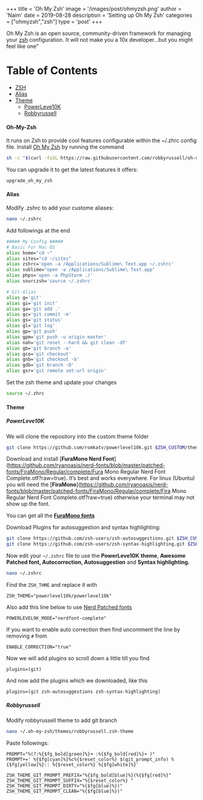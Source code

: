 +++
title = 'Oh My Zsh'
image = '/images/post/ohmyzsh.png'
author = 'Naim'
date = 2019-08-28
description = 'Setting up Oh My Zsh'
categories = ["ohmyzsh","zsh"]
type = 'post'
+++


Oh My Zsh is an open source, community-driven framework for managing your [zsh](https://www.zsh.org/) configuration. It will not make you a 10x developer…but you might feel like one”


Table of Contents
=================

* [ZSH](#zsh)
* [Alias](#alias)
* [Theme](#theme)
    * [PowerLeve10K](#powerleve10k)
    * [Robbyrussell](#robbyrussell)


#### Oh-My-Zsh

It runs on Zsh to provide cool features configurable within the ~/.zhrc config file. Install [Oh My Zsh](https://github.com/robbyrussell/oh-my-zsh) by running the command

```bash
sh -c "$(curl -fsSL https://raw.githubusercontent.com/robbyrussell/oh-my-zsh/master/tools/install.sh)"
```



You can upgrade it to get the latest features it offers:

```bash
upgrade_oh_my_zsh
```


#### Alias

Modify .zshrc to add your custome aliases:

```bash
nano ~/.zshrc
```



Add followings at the end

```bash
##### My Config #####
# Basic For Mac OS
alias home="cd ~"
alias sites="cd ~/sites"
alias zshrc='open -a /Applications/Sublime\ Text.app ~/.zshrc'
alias sublime="open -a /Applications/Sublime\ Text.app"
alias phps='open -a PhpStorm ./'
alias sourczsh='source ~/.zshrc'

# Git Alias
alias g='git'
alias gi='git init'
alias ga='git add .'
alias gc='git commit -m'
alias gs='git status'
alias gl='git log'
alias gp='git push'
alias gpm='git push -u origin master'
alias nah='git reset --hard && git clean -df'
alias gb='git branch -a'
alias gco='git checkout'
alias gnb='git checkout -b'
alias gdb='git branch -D'
alias gsr='git remote set-url origin'
```



Set the zsh theme and update your changes

```bash
source ~/.zhrc
```



#### Theme

##### PowerLeve10K



We will clone the repository into the custom theme folder

```bash
git clone https://github.com/romkatv/powerlevel10k.git $ZSH_CUSTOM/themes/powerlevel10k
```



Download and install [**FuraMono Nerd Font**](https://github.com/ryanoasis/nerd-fonts/blob/master/patched-fonts/FiraMono/Regular/complete/Fura Mono Regular Nerd Font Complete.otf?raw=true)**.** It’s best and works everywhere. For linux (Ubuntu) you will need the [**FiraMono**](https://github.com/ryanoasis/nerd-fonts/blob/master/patched-fonts/FiraMono/Regular/complete/Fira Mono Regular Nerd Font Complete.otf?raw=true) otherwise your terminal may not show up the font.

You can get all the [**FuraMono fonts**](https://github.com/ryanoasis/nerd-fonts/tree/master/patched-fonts/FiraMono)



Download Plugins for autosuggestion and syntax highlighting:

```bash
git clone https://github.com/zsh-users/zsh-autosuggestions.git $ZSH_CUSTOM/plugins/zsh-autosuggestions && /
git clone https://github.com/zsh-users/zsh-syntax-highlighting.git $ZSH_CUSTOM/plugins/zsh-syntax-highlighting
```



Now edit your `~/.zshrc` file to use the **PowerLeve10K** **theme**, **Awesome Patched font, Autocorrection, Autosuggestion** and **Syntax highlighting.**

```bash
nano ~/.zshrc
```



Find the `ZSH_THME` and replace it with

```
ZSH_THEME="powerlevel10k/powerlevel10k"
```



Also add this line below to use [Nerd Patched fonts](https://github.com/ryanoasis/nerd-fonts)

```
POWERLEVEL9K_MODE="nerdfont-complete"
```



If you want to enable auto correction then find uncomment the line by removing `#` from

```
ENABLE_CORRECTION="true"
```



Now we will add plugins so scroll down a little till you find

```
plugins=(git)
```



And now add the plugins which we downloaded, like this

```
plugins=(git zsh-autosuggestions zsh-syntax-highlighting)
```



##### Robbyrussell

Modify robbyrussell theme to add git branch

```bash
nano ~/.oh-my-zsh/themes/robbyrussell.zsh-theme
```



Paste followings:

```
PROMPT="%(?:%{$fg_bold[green]%}➜ :%{$fg_bold[red]%}➜ )"
PROMPT+=' %{$fg[cyan]%}%c%{$reset_color%} $(git_prompt_info) %{$fg[yellow]%}:: %{$reset_color%} %{$fg[white]%}'

ZSH_THEME_GIT_PROMPT_PREFIX="%{$fg_bold[blue]%}(%{$fg[red]%}"
ZSH_THEME_GIT_PROMPT_SUFFIX="%{$reset_color%} "
ZSH_THEME_GIT_PROMPT_DIRTY="%{$fg[blue]%})"
ZSH_THEME_GIT_PROMPT_CLEAN="%{$fg[blue]%})"
```